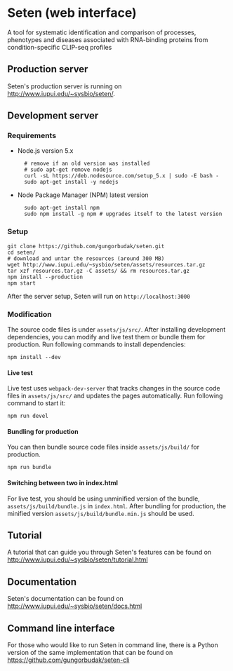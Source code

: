 # Seten (web interface)

A tool for systematic identification and comparison of processes, phenotypes and diseases associated with RNA-binding proteins from condition-specific CLIP-seq profiles

## Production server

Seten's production server is running on http://www.iupui.edu/~sysbio/seten/.

## Development server

### Requirements

* Node.js version 5.x

        # remove if an old version was installed
        # sudo apt-get remove nodejs
        curl -sL https://deb.nodesource.com/setup_5.x | sudo -E bash -
        sudo apt-get install -y nodejs

* Node Package Manager (NPM) latest version

        sudo apt-get install npm
        sudo npm install -g npm # upgrades itself to the latest version

### Setup

    git clone https://github.com/gungorbudak/seten.git
    cd seten/
    # download and untar the resources (around 300 MB)
    wget http://www.iupui.edu/~sysbio/seten/assets/resources.tar.gz
    tar xzf resources.tar.gz -C assets/ && rm resources.tar.gz
    npm install --production
    npm start

After the server setup, Seten will run on `http://localhost:3000`

### Modification

The source code files is under `assets/js/src/`. After installing development dependencies, you can modify and live test them or bundle them for production. Run following commands to install dependencies:

    npm install --dev

#### Live test

Live test uses `webpack-dev-server` that tracks changes in the source code files in `assets/js/src/` and updates the pages automatically. Run following command to start it:

    npm run devel

#### Bundling for production

You can then bundle source code files inside `assets/js/build/` for production.

    npm run bundle

#### Switching between two in index.html

For live test, you should be using unminified version of the bundle, `assets/js/build/bundle.js` in `index.html`. After bundling for production, the minified version `assets/js/build/bundle.min.js` should be used.

## Tutorial

A tutorial that can guide you through Seten's features can be found on http://www.iupui.edu/~sysbio/seten/tutorial.html

## Documentation

Seten's documentation can be found on http://www.iupui.edu/~sysbio/seten/docs.html

## Command line interface

For those who would like to run Seten in command line, there is a Python version of the same implementation that can be found on https://github.com/gungorbudak/seten-cli

